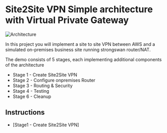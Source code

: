 # Site2Site VPN Simple architecture with Virtual Private Gateway

![Architecture](https://github.com/silverMatt92/aws-training/Site2Site-VPN/VPN-architecture.png)

In this project you will implement a site to site VPN between AWS and a simulated on-premises business site running strongswan router/NAT.

The demo consists of 5 stages, each implementing additional components of the architecture  

- Stage 1 - Create Site2Site VPN
- Stage 2 - Configure onpremises Router  
- Stage 3 - Routing & Security
- Stage 4 - Testing
- Stage 6 - Cleanup

## Instructions

- [Stage1 - Create Site2Site VPN]
